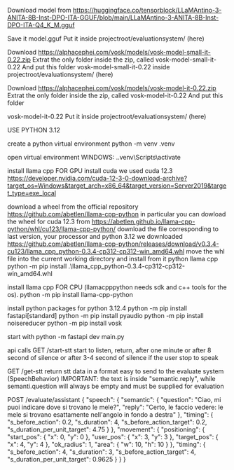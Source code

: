 Download model from
https://huggingface.co/tensorblock/LLaMAntino-3-ANITA-8B-Inst-DPO-ITA-GGUF/blob/main/LLaMAntino-3-ANITA-8B-Inst-DPO-ITA-Q4_K_M.gguf

Save it 
model.gguf
Put it inside projectroot/evaluationsystem/ (here)


Download 
https://alphacephei.com/vosk/models/vosk-model-small-it-0.22.zip
Extrat the only folder inside the zip, called
vosk-model-small-it-0.22
And put this folder 
vosk-model-small-it-0.22
inside projectroot/evaluationsystem/ (here)

Download 
https://alphacephei.com/vosk/models/vosk-model-it-0.22.zip
Extrat the only folder inside the zip, called
vosk-model-it-0.22
And put this folder 

vosk-model-it-0.22
Put it inside projectroot/evaluationsystem/ (here)


USE PYTHON 3.12

create a python virtual environment
python -m venv .venv

open virtual environment
WINDOWS: .\.venv\Scripts\activate

install llama cpp FOR GPU
install cuda 
we used cuda 12.3
https://developer.nvidia.com/cuda-12-3-0-download-archive?target_os=Windows&target_arch=x86_64&target_version=Server2019&target_type=exe_local

download a wheel from the official repository
https://github.com/abetlen/llama-cpp-python
in particular you can dowload the wheel for cuda 12.3 from
https://abetlen.github.io/llama-cpp-python/whl/cu123/llama-cpp-python/
download the file corresponding to last version, your processor and python 3.12
we downloaded
https://github.com/abetlen/llama-cpp-python/releases/download/v0.3.4-cu123/llama_cpp_python-0.3.4-cp312-cp312-win_amd64.whl
move the whl file into the current working directory and install from it python llama cpp
python -m pip install .\llama_cpp_python-0.3.4-cp312-cp312-win_amd64.whl

install llama cpp FOR CPU (llamacpppython needs sdk and c++ tools for the os).
python -m pip install llama-cpp-python

install python packages for python 3.12.4 
python -m pip install fastapi[standard]
python -m pip install pyaudio
python -m pip install noisereducer
python -m pip install vosk

start with
 python -m fastapi dev main.py

api calls
GET /start-stt start to listen, return, after one minute or after 8 second of silence or after 3-4 second of silence if the user stop to speak

GET /get-stt return stt data in a format easy to send to the evaluate system (SpeechBehavior) IMPORTANT: the text is inside "semantic.reply", while semanti.question will always be empty and must be supplied for evaluation


POST /evaluate/assistant
{
  "speech": {
    "semantic": {
      "question": "Ciao, mi puoi indicare dove si trovano le mele?",
      "reply": "Certo, le faccio vedere: le mele si trovano esattamente nell'angolo in fondo a destra"
    },
    "timing": {
      "s_before_action": 0.2,
      "s_duration": 4,
      "s_before_action_target": 0.2,
      "s_duration_per_unit_target": 4.75
    }
  },
  "movement": {
    "positioning": {
      "start_pos": {
        "x": 0,
        "y": 0
      },
      "user_pos": {
        "x": 3,
        "y": 3
      },
      "target_pos": {
        "x": 4,
        "y": 4
      },
      "ok_radius": 1,
      "area": {
        "w": 10,
        "h": 10
      }
    },
    "timing": {
      "s_before_action": 4,
      "s_duration": 3,
      "s_before_action_target": 4,
      "s_duration_per_unit_target": 0.9625
    }
  }
}

